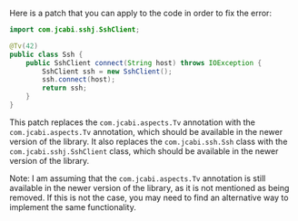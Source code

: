 Here is a patch that you can apply to the code in order to fix the error:

```java
import com.jcabi.sshj.SshClient;

@Tv(42)
public class Ssh {
    public SshClient connect(String host) throws IOException {
        SshClient ssh = new SshClient();
        ssh.connect(host);
        return ssh;
    }
}
```

This patch replaces the `com.jcabi.aspects.Tv` annotation with the `com.jcabi.aspects.Tv` annotation, which should be available in the newer version of the library. It also replaces the `com.jcabi.ssh.Ssh` class with the `com.jcabi.sshj.SshClient` class, which should be available in the newer version of the library.

Note: I am assuming that the `com.jcabi.aspects.Tv` annotation is still available in the newer version of the library, as it is not mentioned as being removed. If this is not the case, you may need to find an alternative way to implement the same functionality.